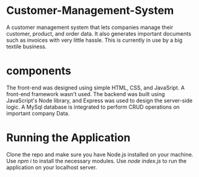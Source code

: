 # Customer-Management-System
A customer management system that lets companies manage their customer, product, and order data. It also generates important documents such as invoices with very little hassle. This is currently in use by a big textile business. 
# components
The front-end was designed using simple HTML, CSS, and JavaSript. A front-end framework wasn't used. The backend was built using JavaScript's Node library, and Express was used to design the server-side logic. A MySql database is integrated to perform CRUD operations on important company Data.
# Running the Application
Clone the repo and make sure you have Node.js installed on your machine. Use *npm i* to install the necessary modules. Use *node index.js* to run the application on your localhost server.
